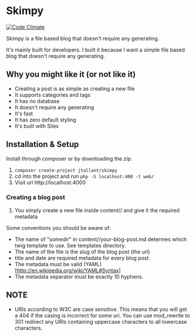 # Skimpy

[![Code Climate](https://codeclimate.com/github/jtallant/skimpy/badges/gpa.svg)](https://codeclimate.com/github/jtallant/skimpy)

Skimpy is a file based blog that doesn't require any generating.

It's mainly built for developers. I built it because I want a simple file 
based blog that doesn't require any generating.

## Why you might like it (or not like it)
* Creating a post is as simple as creating a new file
* It supports categories and tags
* It has no database
* It doesn't require any generating
* It's fast
* It has zero default styling
* It's built with Silex


## Installation & Setup

Install through composer or by downloading the zip.

1. `composer create-project jtallant/skimpy`
2. cd into the project and run `php -S localhost:400 -t web/`
3. Visit url http://localhost:4000

### Creating a blog post

1. You simply create a new file inside content/<somedir>/ and give it the required metadata

Some conventions you should be aware of:
* The name of "somedir" in content/<somedir>/your-blog-post.md determes which twig template to use. See templates directory.
* The name of the file is the slug of the blog post (the uri)
* title and date are required metadata for every blog post.
* The metadata must be valid (YAML)[http://en.wikipedia.org/wiki/YAML#Syntax]
* The metadata separator must be exactly 10 hyphens.

## NOTE
* URIs according to W3C are case sensitive. This means that you will get a 404
  if the casing is incorrect for some uri.
  You can use mod_rewrite to 301 redirect any URIs containing uppercase characters
  to all lowercase characters.